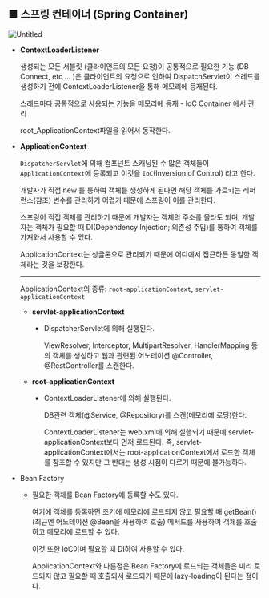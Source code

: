## ■  스프링 컨테이너 (Spring Container)

![Untitled](https://s3-us-west-2.amazonaws.com/secure.notion-static.com/e6c2d019-198f-42c3-9172-916bcbc530f7/Untitled.png)

- **ContextLoaderListener**

  생성되는 모든 서블릿 (클라이언트의 모든 요청)이 공통적으로 필요한 기능 (DB Connect, etc ... )은 클라이언트의 요청으로 인하여 DispatchServlet이 스레드를 생성하기 전에 ContextLoaderListener을 통해 메모리에 등재된다.

  스레드마다 공통적으로 사용되는 기능을 메모리에 등재 - IoC Container 에서 관리

  root_ApplicationContext파일을 읽어서 동작한다.

- **ApplicationContext**

  `DispatcherServlet`에 의해 컴포넌트 스캐닝된 수 많은 객체들이 `ApplicationContext`에 등록되고 이것을 `IoC`(Inversion of Control) 라고 한다.

  개발자가 직접 new 를 통하여 객체를 생성하게 된다면 해당 객체를 가르키는 레퍼런스(참조) 변수를 관리하기 어렵기 때문에 스프링이 이를 관리한다.

  스프링이 직접 객체를 관리하기 때문에 개발자는 객체의 주소를 몰라도 되며, 개발자는 객체가 필요할 때 DI(Dependency Injection; 의존성 주입)를 통하여 객체를 가져와서 사용할 수 있다.

  ApplicationContext는 싱글톤으로 관리되기 때문에 어디에서 접근하든 동일한 객체라는 것을 보장한다.
    
  ---

  ApplicationContext의 종류: `root-applicationContext`, `servlet-applicationContext`

    - **servlet-applicationContext**
        - DispatcherServlet에 의해 실행된다.

          ViewResolver, Interceptor, MultipartResolver, HandlerMapping 등의 객체를 생성하고 웹과 관련된 어노테이션 @Controller, @RestController를 스캔한다.

    - **root-applicationContext**
        - ContextLoaderListener에 의해 실행된다.

          DB관련 객체(@Service, @Repository)를 스캔(메모리에 로딩)한다.

          ContextLoaderListener는 web.xml에 의해 실행되기 때문에 servlet-applicationContext보다 먼저 로드된다. 즉, servlet-applicationContext에서는 root-applicationContext에서 로드한 객체를 참조할 수 있지만 그 반대는 생성 시점이 다르기 때문에 불가능하다.


- Bean Factory
    - 필요한 객체를 Bean Factory에 등록할 수도 있다.

      여기에 객체를 등록하면 초기에 메모리에 로드되지 않고 필요할 때 getBean()(최근엔 어노테이션 @Bean을 사용하여 호출) 메서드를 사용하여 객체를 호출하고 메모리에 로드할 수 있다.

      이것 또한 IoC이며 필요할 때 DI하여 사용할 수 있다.

      ApplicationContext와 다른점은 Bean Factory에 로드되는 객체들은 미리 로드되지 않고 필요할 때 호출되서 로드되기 때문에 lazy-loading이 된다는 점이다.
